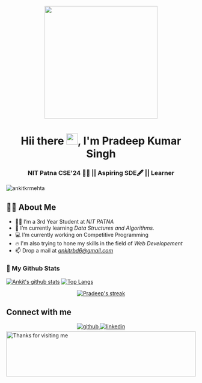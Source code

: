 <a href="#"><p align="center" ><img width="300px" height="300px" src="/hacker.jpg" height="175px"/></p></a>

<h1 align="center">Hii there <img src="https://raw.githubusercontent.com/MartinHeinz/MartinHeinz/master/wave.gif" width="30px">, I'm Pradeep Kumar Singh </h1>
<h3 align="center"> NIT Patna CSE'24 👩‍🎓 || Aspiring SDE🖋 || Learner</h3>
<p align="left"> <img border-radius= "50%"  src="https://komarev.com/ghpvc/?username=pradeepks10" alt="ankitkrmehta" /> </p>


 ## 🙋‍♂️ About Me

- 👨‍💻 I’m a 3rd Year Student at *NIT PATNA*
- 🌱 I’m currently learning *Data Structures and Algorithms.*
- 💻 I’m currently working on Competitive Programming
- 🔥 I'm also trying to hone my skills in the field of  *Web Developement* 
- 📫 Drop a mail at *ankitrbd6@gmail.com*

### 👀 My Github Stats

[![Ankit's github stats](https://github-readme-stats.vercel.app/api?username=ankitkrmehta&count_private=true&show_icons=true&theme=radical)](https://github.com/ankitkrmehta)
[![Top Langs](https://github-readme-stats.vercel.app/api/top-langs/?username=ankitkrmehta&show_icons=true&theme=radical&layout=compact)](https://github.com/ankitkrmehta)
</a>

<p align="center">
    <a href="https://github.com/ankitkrmehta/github-readme-streak-stats">
        <img title="🔥 Get streak stats for your profile at git.io/streak-stats" alt="Pradeep's streak" src="https://github-readme-streak-stats.herokuapp.com/?user=ankitkrmehta&theme=black-ice&hide_border=true&stroke=0000&background=060A0CD0"/>
    </a>
</p>



## Connect with me  
<div align="center">
<a href="https://github.com/ankitkrmehta" target="_blank">
<img src=https://img.shields.io/badge/github-%2324292e.svg?&style=for-the-badge&logo=github&logoColor=white alt=github style="margin-bottom: 5px;" />
</a>
<a href="https://www.linkedin.com/in/ankit-kumar-165305209/" target="_blank">
<img src=https://img.shields.io/badge/linkedin-%231E77B5.svg?&style=for-the-badge&logo=linkedin&logoColor=white alt=linkedin style="margin-bottom: 5px;" />
</a>
 


</div>  



<img height="120" alt="Thanks for visiting me" width="100%" src="https://raw.githubusercontent.com/BrunnerLivio/brunnerlivio/master/images/marquee.svg" />
